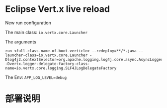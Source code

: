 # Eclipse Vert.x live reload

New run configuration

The main class: `io.vertx.core.Launcher`

The arguments

```
run <full-class-name-of-boot-verticle> --redeploy=**/*.java --launcher-class=io.vertx.core.Launcher -Dlog4j2.contextSelector=org.apache.logging.log4j.core.async.AsyncLoggerContextSelector -Dvertx.logger-delegate-factory-class-name=io.vertx.core.logging.SLF4JLogDelegateFactory
```

The Env: `APP_LOG_LEVEL=debug`

# 部署说明